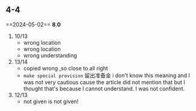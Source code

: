## 4-4

==2024-05-02== **8.0**
1. 10/13
	- wrong location
	- wrong location
	- wrong understanding   
2. 13/14
	- copied wrong ,so close to all right
	- `make special provision` 留出准备金 i don't know this meaning and I was not very cautious cause the article did not mention that but I thought that's because I cannot understand. I was not confident.
3. 12/13
	- not given is not given!
